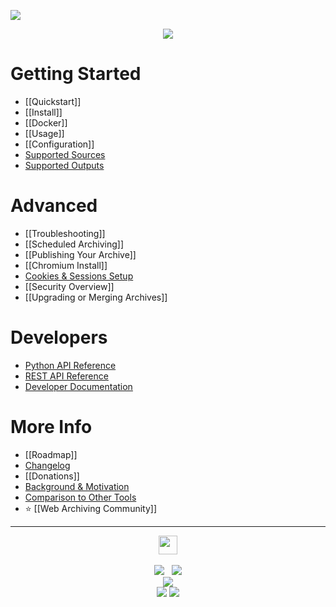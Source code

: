 [![](https://github.com/ArchiveBox/ArchiveBox/assets/511499/acffcee3-d1ec-439d-8278-e481101c3d0d)](Home)

<p align="center">
<a href="https://zulip.archivebox.io"><img src="https://img.shields.io/badge/Community_Chat_Forum-Zulip-%2328A745.svg"/></a>
</p>

# Getting Started

 - [[Quickstart]]
 - [[Install]]
 - [[Docker]]
 - [[Usage]]
 - [[Configuration]]
 - [Supported Sources](https://github.com/ArchiveBox/ArchiveBox/wiki/Quickstart#2-get-your-list-of-urls-to-archive)
 - [Supported Outputs](https://github.com/ArchiveBox/ArchiveBox#output-formats)

# Advanced

 - [[Troubleshooting]]
 - [[Scheduled Archiving]]
 - [[Publishing Your Archive]]
 - [[Chromium Install]]
 - [Cookies & Sessions Setup](https://github.com/ArchiveBox/ArchiveBox/wiki/Chromium-Install#setting-up-a-chromium-user-profile)
 - [[Security Overview]]
 - [[Upgrading or Merging Archives]]

# Developers

 - [Python API Reference](https://docs.archivebox.io/en/latest/modules.html)
 - [REST API Reference](https://github.com/ArchiveBox/ArchiveBox/issues/496)
 - [Developer Documentation](https://github.com/ArchiveBox/ArchiveBox#archivebox-development)

# More Info

 - [[Roadmap]]
 - [Changelog](https://github.com/ArchiveBox/ArchiveBox/releases)
 - [[Donations]]
 - [Background & Motivation](https://github.com/ArchiveBox/ArchiveBox#background--motivation)
 - [Comparison to Other Tools](https://github.com/ArchiveBox/ArchiveBox#comparison-to-other-projects)
 - ⭐️ [[Web Archiving Community]]

---

<p align="center">
  <a href="https://archivebox.io"><img src="https://github.com/ArchiveBox/ArchiveBox/assets/511499/fd4d3161-3860-4b31-a4e9-251c05f75cdf" height="30px"/></a><br/><br/>
  <a href="https://github.com/ArchiveBox/ArchiveBox"><img src="https://img.shields.io/github/stars/ArchiveBox/ArchiveBox.svg?logo=github&label=Stars&logoColor=blue"/></a> &nbsp;
  <a href="https://twitter.com/thesquashSH"><img src="https://img.shields.io/twitter/url/http/shields.io.svg?style=social"/></a><br/>
  <a href="https://hcb.hackclub.com/donations/start/archivebox"><img src="https://img.shields.io/badge/Donate-Directly-%13DE5D26.svg"/></a><br/>
  <a href="https://github.com/sponsors/pirate"><img src="https://img.shields.io/badge/Github_Sponsors-%23B7CDFE.svg"/></a>
  <a href="https://www.patreon.com/theSquashSH"><img src="https://img.shields.io/badge/Patreon-%23DD5D76.svg"/></a>
</p>
